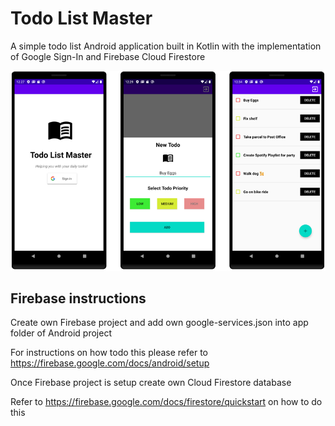 
# Todo List Master 

A simple todo list Android application built in Kotlin with the implementation of Google Sign-In and Firebase Cloud Firestore

![](todolist_app.png)

## Firebase instructions

Create own Firebase project and add own google-services.json into app folder of Android project

For instructions on how todo this please refer to https://firebase.google.com/docs/android/setup

Once Firebase project is setup create own Cloud Firestore database 

Refer to https://firebase.google.com/docs/firestore/quickstart on how to do this
